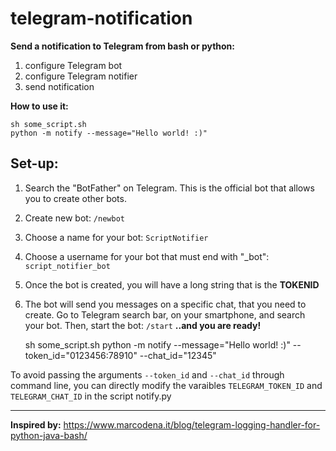 
# telegram-notification
**Send a notification to Telegram from bash or python:**

 1. configure Telegram bot
 2. configure Telegram notifier
 3. send notification
 
**How to use it:** 

    sh some_script.sh
    python -m notify --message="Hello world! :)"

## **Set-up:**

 1. Search the "BotFather" on Telegram. This is the official bot that allows you to create other bots.  
 2. Create new bot: `/newbot`
 3. Choose a name for your bot: `ScriptNotifier`
 4. Choose a username for your bot that must end with "_bot": `script_notifier_bot`  
 5. Once the bot is created, you will have a long string that is the **TOKENID**
 6. The bot will send you messages on a specific chat, that you need to create. Go to Telegram search bar, on your smartphone, and search your bot. Then, start the bot: `/start` **..and you are ready!**

    sh some_script.sh
    python -m notify --message="Hello world! :)" --token_id="0123456:78910" --chat_id="12345"

To avoid passing the arguments `--token_id` and `--chat_id` through command line, you can directly modify the varaibles `TELEGRAM_TOKEN_ID` and `TELEGRAM_CHAT_ID` in the script notify.py 
 
 ------------------
**Inspired by:** https://www.marcodena.it/blog/telegram-logging-handler-for-python-java-bash/



